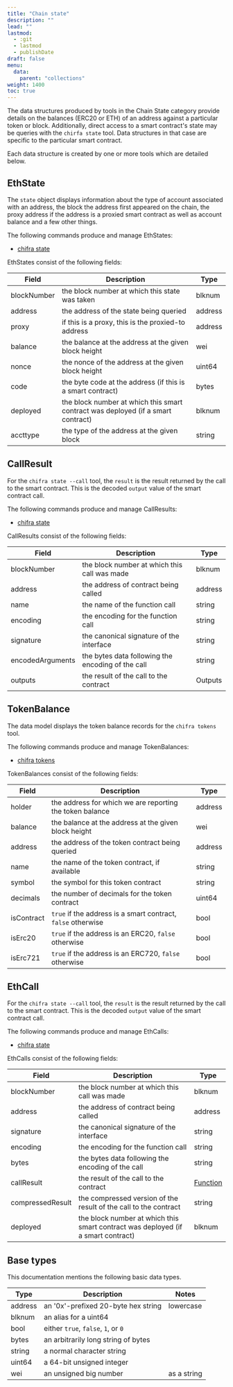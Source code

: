 ```yaml
---
title: "Chain state"
description: ""
lead: ""
lastmod:
  - :git
  - lastmod
  - publishDate
draft: false
menu:
  data:
    parent: "collections"
weight: 1400
toc: true
---
```


<!-- markdownlint-disable MD033 MD036 MD041 -->
The data structures produced by tools in the Chain State category provide details on the balances
(ERC20 or ETH) of an address against a particular token or block. Additionally, direct access to
a smart contract's state may be queries with the `chirfa state` tool. Data structures in that case
are specific to the particular smart contract.

Each data structure is created by one or more tools which are detailed below.

## EthState

<!-- markdownlint-disable MD033 MD036 MD041 -->
The `state` object displays information about the type of account associated with an address, the
block the address first appeared on the chain, the proxy address if the address is a proxied smart
contract as well as account balance and a few other things.

The following commands produce and manage EthStates:

- [chifra state](/chifra/chainstate/#chifra-state)

EthStates consist of the following fields:

| Field       | Description                                                                      | Type    |
| ----------- | -------------------------------------------------------------------------------- | ------- |
| blockNumber | the block number at which this state was taken                                   | blknum  |
| address     | the address of the state being queried                                           | address |
| proxy       | if this is a proxy, this is the proxied-to address                               | address |
| balance     | the balance at the address at the given block height                             | wei     |
| nonce       | the nonce of the address at the given block height                               | uint64  |
| code        | the byte code at the address (if this is a smart contract)                       | bytes   |
| deployed    | the block number at which this smart contract was deployed (if a smart contract) | blknum  |
| accttype    | the type of the address at the given block                                       | string  |

## CallResult

<!-- markdownlint-disable MD033 MD036 MD041 -->
For the `chifra state --call` tool, the `result` is the result returned by the call to the smart
contract. This is the decoded `output` value of the smart contract call.

The following commands produce and manage CallResults:

- [chifra state](/chifra/chainstate/#chifra-state)

CallResults consist of the following fields:

| Field            | Description                                       | Type    |
| ---------------- | ------------------------------------------------- | ------- |
| blockNumber      | the block number at which this call was made      | blknum  |
| address          | the address of contract being called              | address |
| name             | the name of the function call                     | string  |
| encoding         | the encoding for the function call                | string  |
| signature        | the canonical signature of the interface          | string  |
| encodedArguments | the bytes data following the encoding of the call | string  |
| outputs          | the result of the call to the contract            | Outputs |

## TokenBalance

<!-- markdownlint-disable MD033 MD036 MD041 -->
The data model displays the token balance records for the `chifra tokens` tool.

The following commands produce and manage TokenBalances:

- [chifra tokens](/chifra/chainstate/#chifra-tokens)

TokenBalances consist of the following fields:

| Field      | Description                                                  | Type    |
| ---------- | ------------------------------------------------------------ | ------- |
| holder     | the address for which we are reporting the token balance     | address |
| balance    | the balance at the address at the given block height         | wei     |
| address    | the address of the token contract being queried              | address |
| name       | the name of the token contract, if available                 | string  |
| symbol     | the symbol for this token contract                           | string  |
| decimals   | the number of decimals for the token contract                | uint64  |
| isContract | `true` if the address is a smart contract, `false` otherwise | bool    |
| isErc20    | `true` if the address is an ERC20, `false` otherwise         | bool    |
| isErc721   | `true` if the address is an ERC720, `false` otherwise        | bool    |

## EthCall

<!-- markdownlint-disable MD033 MD036 MD041 -->
For the `chifra state --call` tool, the `result` is the result returned by the call to the smart
contract. This is the decoded `output` value of the smart contract call.

The following commands produce and manage EthCalls:

- [chifra state](/chifra/chainstate/#chifra-state)

EthCalls consist of the following fields:

| Field            | Description                                                                      | Type                                    |
| ---------------- | -------------------------------------------------------------------------------- | --------------------------------------- |
| blockNumber      | the block number at which this call was made                                     | blknum                                  |
| address          | the address of contract being called                                             | address                                 |
| signature        | the canonical signature of the interface                                         | string                                  |
| encoding         | the encoding for the function call                                               | string                                  |
| bytes            | the bytes data following the encoding of the call                                | string                                  |
| callResult       | the result of the call to the contract                                           | [Function](/data-model/other/#function) |
| compressedResult | the compressed version of the result of the call to the contract                 | string                                  |
| deployed         | the block number at which this smart contract was deployed (if a smart contract) | blknum                                  |

## Base types

This documentation mentions the following basic data types.

| Type    | Description                         | Notes       |
| ------- | ----------------------------------- | ----------- |
| address | an '0x'-prefixed 20-byte hex string | lowercase   |
| blknum  | an alias for a uint64               |             |
| bool    | either `true`, `false`, `1`, or `0` |             |
| bytes   | an arbitrarily long string of bytes |             |
| string  | a normal character string           |             |
| uint64  | a 64-bit unsigned integer           |             |
| wei     | an unsigned big number              | as a string |
